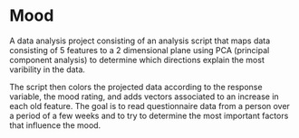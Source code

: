 # Mood
A data analysis project consisting of an analysis script that maps data consisting of 5 features to a 2 dimensional plane using PCA (principal component analysis) to determine which directions explain the most varibility in the data. 

The script then colors the projected data according to the response variable, the mood rating, and adds vectors associated to an increase in each old feature. The goal is to read questionnaire data from a person over a period of a few weeks and to try to determine the most important factors that influence the mood.

